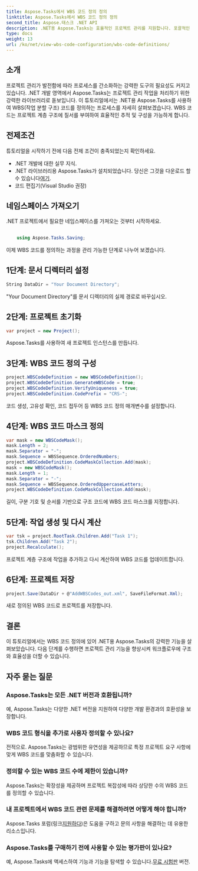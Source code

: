 ```yaml
---
title: Aspose.Tasks에서 WBS 코드 정의 정의
linktitle: Aspose.Tasks에서 WBS 코드 정의 정의
second_title: Aspose.태스크 .NET API
description: .NET용 Aspose.Tasks는 효율적인 프로젝트 관리를 지원합니다. 포괄적인 튜토리얼을 통해 WBS 코드를 쉽게 마스터하세요. 오늘 워크플로를 간소화하세요!
type: docs
weight: 13
url: /ko/net/view-wbs-code-configuration/wbs-code-definitions/
---
```

## 소개
프로젝트 관리가 발전함에 따라 프로세스를 간소화하는 강력한 도구의 필요성도 커지고 있습니다. .NET 개발 영역에서 Aspose.Tasks는 프로젝트 관리 작업을 처리하기 위한 강력한 라이브러리로 돋보입니다. 이 튜토리얼에서는 .NET용 Aspose.Tasks를 사용하여 WBS(작업 분할 구조) 코드를 정의하는 프로세스를 자세히 살펴보겠습니다. WBS 코드는 프로젝트 계층 구조에 질서를 부여하여 효율적인 추적 및 구성을 가능하게 합니다.
## 전제조건
튜토리얼을 시작하기 전에 다음 전제 조건이 충족되었는지 확인하세요.
- .NET 개발에 대한 실무 지식.
-  .NET 라이브러리용 Aspose.Tasks가 설치되었습니다. 당신은 그것을 다운로드 할 수 있습니다[여기](https://releases.aspose.com/tasks/net/).
- 코드 편집기(Visual Studio 권장)
## 네임스페이스 가져오기
.NET 프로젝트에서 필요한 네임스페이스를 가져오는 것부터 시작하세요.
```csharp
    
    using Aspose.Tasks.Saving;
```
이제 WBS 코드를 정의하는 과정을 관리 가능한 단계로 나누어 보겠습니다.

## 1단계: 문서 디렉터리 설정
```csharp
String DataDir = "Your Document Directory";
```
"Your Document Directory"를 문서 디렉터리의 실제 경로로 바꾸십시오.
## 2단계: 프로젝트 초기화
```csharp
var project = new Project();
```
Aspose.Tasks를 사용하여 새 프로젝트 인스턴스를 만듭니다.
## 3단계: WBS 코드 정의 구성
```csharp
project.WBSCodeDefinition = new WBSCodeDefinition();
project.WBSCodeDefinition.GenerateWBSCode = true;
project.WBSCodeDefinition.VerifyUniqueness = true;
project.WBSCodeDefinition.CodePrefix = "CRS-";
```
코드 생성, 고유성 확인, 코드 접두어 등 WBS 코드 정의 매개변수를 설정합니다.
## 4단계: WBS 코드 마스크 정의
```csharp
var mask = new WBSCodeMask();
mask.Length = 2;
mask.Separator = "-";
mask.Sequence = WBSSequence.OrderedNumbers;
project.WBSCodeDefinition.CodeMaskCollection.Add(mask);
mask = new WBSCodeMask();
mask.Length = 1;
mask.Separator = "-";
mask.Sequence = WBSSequence.OrderedUppercaseLetters;
project.WBSCodeDefinition.CodeMaskCollection.Add(mask);
```
길이, 구분 기호 및 순서를 기반으로 구조 코드에 WBS 코드 마스크를 지정합니다.
## 5단계: 작업 생성 및 다시 계산
```csharp
var tsk = project.RootTask.Children.Add("Task 1");
tsk.Children.Add("Task 2");
project.Recalculate();
```
프로젝트 계층 구조에 작업을 추가하고 다시 계산하여 WBS 코드를 업데이트합니다.
## 6단계: 프로젝트 저장
```csharp
project.Save(DataDir + @"AddWBSCodes_out.xml", SaveFileFormat.Xml);
```
새로 정의된 WBS 코드로 프로젝트를 저장합니다.
## 결론
이 튜토리얼에서는 WBS 코드 정의에 있어 .NET용 Aspose.Tasks의 강력한 기능을 살펴보았습니다. 다음 단계를 수행하면 프로젝트 관리 기능을 향상시켜 워크플로우에 구조와 효율성을 더할 수 있습니다.
## 자주 묻는 질문
### Aspose.Tasks는 모든 .NET 버전과 호환됩니까?
예, Aspose.Tasks는 다양한 .NET 버전을 지원하여 다양한 개발 환경과의 호환성을 보장합니다.
### WBS 코드 형식을 추가로 사용자 정의할 수 있나요?
전적으로. Aspose.Tasks는 광범위한 유연성을 제공하므로 특정 프로젝트 요구 사항에 맞게 WBS 코드를 맞춤화할 수 있습니다.
### 정의할 수 있는 WBS 코드 수에 제한이 있습니까?
Aspose.Tasks는 확장성을 제공하며 프로젝트 복잡성에 따라 상당한 수의 WBS 코드를 정의할 수 있습니다.
### 내 프로젝트에서 WBS 코드 관련 문제를 해결하려면 어떻게 해야 합니까?
 Aspose.Tasks 포럼(링크[지원하다](https://forum.aspose.com/c/tasks/15))은 도움을 구하고 문의 사항을 해결하는 데 유용한 리소스입니다.
### Aspose.Tasks를 구매하기 전에 사용할 수 있는 평가판이 있나요?
 예, Aspose.Tasks에 액세스하여 기능과 기능을 탐색할 수 있습니다.[무료 시험판](https://releases.aspose.com/) 버전.